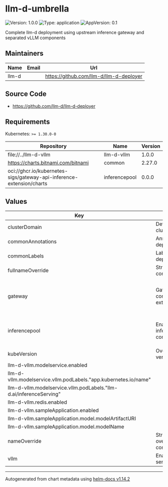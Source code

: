 
# llm-d-umbrella

![Version: 1.0.0](https://img.shields.io/badge/Version-1.0.0-informational?style=flat-square) ![Type: application](https://img.shields.io/badge/Type-application-informational?style=flat-square) ![AppVersion: 0.1](https://img.shields.io/badge/AppVersion-0.1-informational?style=flat-square)

Complete llm-d deployment using upstream inference gateway and separated vLLM components

## Maintainers

| Name | Email | Url |
| ---- | ------ | --- |
| llm-d |  | <https://github.com/llm-d/llm-d-deployer> |

## Source Code

* <https://github.com/llm-d/llm-d-deployer>

## Requirements

Kubernetes: `>= 1.30.0-0`

| Repository | Name | Version |
|------------|------|---------|
| file://../llm-d-vllm | llm-d-vllm | 1.0.0 |
| https://charts.bitnami.com/bitnami | common | 2.27.0 |
| oci://ghcr.io/kubernetes-sigs/gateway-api-inference-extension/charts | inferencepool | 0.0.0 |

## Values

| Key | Description | Type | Default |
|-----|-------------|------|---------|
| clusterDomain | Default Kubernetes cluster domain | string | `"cluster.local"` |
| commonAnnotations | Annotations to add to all deployed objects | object | `{}` |
| commonLabels | Labels to add to all deployed objects | object | `{}` |
| fullnameOverride | String to fully override common.names.fullname | string | `""` |
| gateway | Gateway API configuration (for external access) | object | `{"annotations":{},"enabled":true,"fullnameOverride":"","gatewayClassName":"istio","kGatewayParameters":{"proxyUID":""},"listeners":[{"name":"http","port":80,"protocol":"HTTP"}],"nameOverride":"","routes":[{"backendRefs":[{"group":"inference.networking.x-k8s.io","kind":"InferencePool","name":"vllm-inference-pool","port":8000}],"matches":[{"path":{"type":"PathPrefix","value":"/"}}],"name":"llm-inference"}]}` |
| inferencepool | Enable upstream inference gateway components | object | `{"enabled":true,"inferenceExtension":{"env":[],"externalProcessingPort":9002,"image":{"hub":"gcr.io/gke-ai-eco-dev","name":"epp","pullPolicy":"Always","tag":"0.3.0"},"replicas":1},"inferencePool":{"modelServerType":"vllm","modelServers":{"matchLabels":{"app.kubernetes.io/name":"llm-d-vllm","llm-d.ai/inferenceServing":"true"}},"targetPort":8000},"provider":{"name":"none"}}` |
| kubeVersion | Override Kubernetes version | string | `""` |
| llm-d-vllm.modelservice.enabled |  | bool | `true` |
| llm-d-vllm.modelservice.vllm.podLabels."app.kubernetes.io/name" |  | string | `"llm-d-vllm"` |
| llm-d-vllm.modelservice.vllm.podLabels."llm-d.ai/inferenceServing" |  | string | `"true"` |
| llm-d-vllm.redis.enabled |  | bool | `true` |
| llm-d-vllm.sampleApplication.enabled |  | bool | `true` |
| llm-d-vllm.sampleApplication.model.modelArtifactURI |  | string | `"hf://meta-llama/Llama-3.2-3B-Instruct"` |
| llm-d-vllm.sampleApplication.model.modelName |  | string | `"meta-llama/Llama-3.2-3B-Instruct"` |
| nameOverride | String to partially override common.names.fullname | string | `""` |
| vllm | Enable vLLM model serving components | object | `{"enabled":true}` |

----------------------------------------------
Autogenerated from chart metadata using [helm-docs v1.14.2](https://github.com/norwoodj/helm-docs/releases/v1.14.2)
